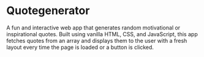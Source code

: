 # Quotegenerator
A fun and interactive web app that generates random motivational or inspirational quotes. Built using vanilla HTML, CSS, and JavaScript, this app fetches quotes from an array and displays them to the user with a fresh layout every time the page is loaded or a button is clicked. 
